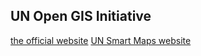 ## UN Open GIS Initiative
[the official website](http://unopengis.org)
[UN Smart Maps website](https://unopengis.github.io/smartmaps)
